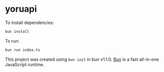 # yoruapi

To install dependencies:

```bash
bun install
```

To run:

```bash
bun run index.ts
```

This project was created using `bun init` in bun v1.1.0. [Bun](https://bun.sh) is a fast all-in-one JavaScript runtime.

